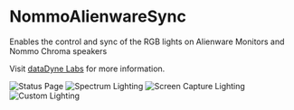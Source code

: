 # NommoAlienwareSync
Enables the control and sync of the RGB lights on Alienware Monitors and Nommo Chroma speakers

Visit [dataDyne Labs](https://bretthewitt.net/nas) for more information.

![Status Page](https://bretthewitt.net/static/media/status.ce2ef5a5.png "Status Page")
![Spectrum Lighting](https://bretthewitt.net/static/media/lighting1.f6384259.png "Spectrum Lighting")
![Screen Capture Lighting](https://bretthewitt.net/static/media/lighting2.290523d1.png "Screen Capture Lighting")
![Custom Lighting](https://bretthewitt.net/static/media/lighting3.9cb4650e.png "Custom Lighting")
